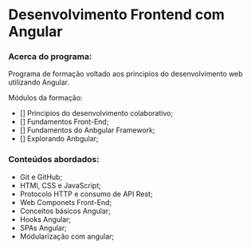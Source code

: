 # Desenvolvimento Frontend com Angular
### Acerca do programa: 
Programa de formação voltado aos principios do desenvolvimento web utilizando Angular. 

Módulos da formação:

+ [] Principios do desenvolvimento colaborativo;
+ [] Fundamentos Front-End;
+ [] Fundamentos do Anbgular Framework;
+ [] Explorando Anbgular;

### Conteúdos abordados:
+ Git e GitHub;
+ HTMl, CSS e JavaScript;
+ Protocolo HTTP e consumo de API Rest;
+ Web Componets Front-End;
+ Conceitos básicos Angular;
+ Hooks Angular;
+ SPAs Angular;
+ Módularização com angular;
